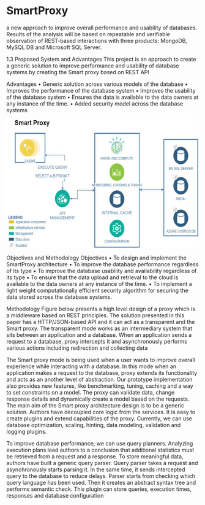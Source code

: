 # SmartProxy
a new approach to improve overall performance and usability of databases. Results of the analysis will be based on repeatable and verifiable observation of REST-based interactions with three products: MongoDB, MySQL DB and Microsoft SQL Server.

1.3 Proposed System and Advantages
This project is an approach to create a generic solution to improve performance and usability of database systems by creating the Smart proxy based on REST API

Advantages
•	Generic solution across various models of the database
•	Improves the performance of the database system
•	Improves the usability of the database system
•	Ensures the data is available to the data owners at any instance of the time.
•	Added security model across the database systems


![](https://github.com/NagachandraKambathalliParswanatha/SmartProxy/blob/master/Picture1.png)



Objectives and Methodology
Objectives
•	To design and implement the SmartProxy architecture
•	To improve the database performance regardless of its type
•	To improve the database usability and availability regardless of its type
•	To ensure that the data upload and retrieval to the cloud is available to the data owners at any instance of the time.
•	To implement a light weight computationally efficient security algorithm for securing the data stored across the database systems.

Methodology
Figure below presents a high level design of a proxy which is a middleware based on REST principles. The solution presented in this paper has a HTTP/JSON-based API and it can act as a transparent and the Smart proxy. The transparent mode works as an intermediary system that sits between an application and a database. When an application sends a request to a database, proxy intercepts it and asynchronously performs various actions including redirection and collecting data
 
The Smart proxy mode is being used when a user wants to improve overall experience while interacting with a database. In this mode when an application makes a request to the database, proxy extends its functionality and acts as an another level of abstraction. 
Our prototype implementation also provides new features, like benchmarking, tuning, caching and a way to set constraints on a model. The proxy can validate data, change response details and dynamically create a model based on the requests.
The main aim of the Smart proxy architecture design is to be a generic solution. Authors have decoupled core logic from the services. It is easy to create plugins and extend capabilities of the proxy. Currently, we can use database optimization, scaling, hinting, data modeling, validation and logging plugins.


To improve database performance, we can use query planners. Analyzing execution plans lead authors to a conclusion that additional statistics must be retrieved from a request and a response. To store meaningful data, authors have built a generic query parser. Query parser takes a request and asynchronously starts parsing it. In the same time, it sends intercepted query to the database to reduce delays. Parser starts from checking which query language has been used. Then it creates an abstract syntax tree and performs semantic check. This plugin can store queries, execution times, responses and database configuration

